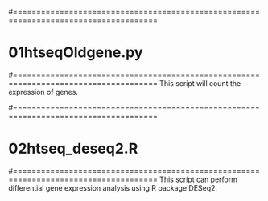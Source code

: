 #=====================================================================================
#  01htseqOldgene.py
#=====================================================================================
This script will count the expression of genes.

#=====================================================================================
#  02htseq_deseq2.R
#=====================================================================================
This script can perform differential gene expression analysis using R package DESeq2.

